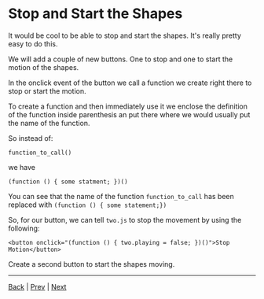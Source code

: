 # Stop and Start the Shapes

It would be cool to be able to stop and start the shapes. It's really pretty easy to do this.

We will add a couple of new buttons. One to stop and one to start the motion of the shapes.

In the onclick event of the button we call a function we create right there to stop or start the motion.

To create a function and then immediately use it we enclose the definition of the function inside parenthesis an put there where we would usually put the name of the function. 

So instead of:

```
function_to_call()
```
we have

```
(function () { some statment; })()
```

You can see that the name of the function `function_to_call` has been replaced with `(function () { some statement;})`

So, for our button, we can tell `two.js` to stop the movement by using the following:

```
<button onclick="(function () { two.playing = false; })()">Stop Motion</button>
```

Create a second button to start the shapes moving.

---

[Back](.) | [Prev](5)  | [Next](7)
